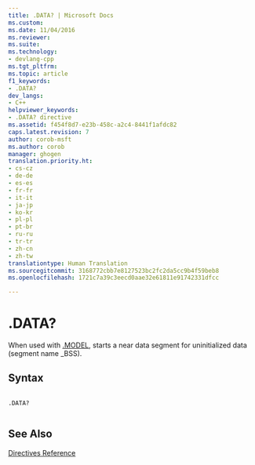 ```yaml
---
title: .DATA? | Microsoft Docs
ms.custom: 
ms.date: 11/04/2016
ms.reviewer: 
ms.suite: 
ms.technology:
- devlang-cpp
ms.tgt_pltfrm: 
ms.topic: article
f1_keywords:
- .DATA?
dev_langs:
- C++
helpviewer_keywords:
- .DATA? directive
ms.assetid: f454f8d7-e23b-458c-a2c4-8441f1afdc82
caps.latest.revision: 7
author: corob-msft
ms.author: corob
manager: ghogen
translation.priority.ht:
- cs-cz
- de-de
- es-es
- fr-fr
- it-it
- ja-jp
- ko-kr
- pl-pl
- pt-br
- ru-ru
- tr-tr
- zh-cn
- zh-tw
translationtype: Human Translation
ms.sourcegitcommit: 3168772cbb7e8127523bc2fc2da5cc9b4f59beb8
ms.openlocfilehash: 1721c7a39c3eecd0aae32e61811e91742331dfcc

---
```

# .DATA?
When used with [.MODEL](../../assembler/masm/dot-model.md), starts a near data segment for uninitialized data (segment name _BSS).  
  
## Syntax  
  
```  
  
.DATA?  
  
```  
  
## See Also  
 [Directives Reference](../../assembler/masm/directives-reference.md)


<!--HONumber=Jan17_HO2-->


